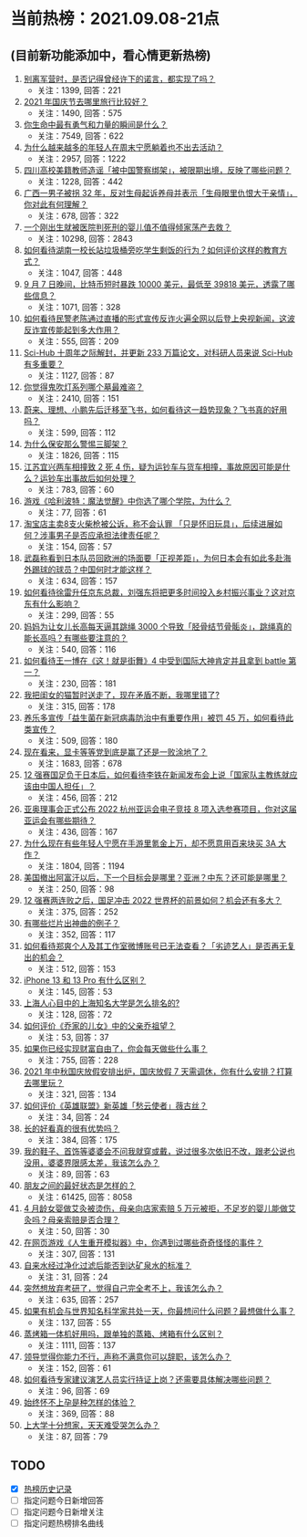 # 当前热榜：2021.09.08-21点
## (目前新功能添加中，看心情更新热榜)
1. [别离军营时，是否记得曾经许下的诺言，都实现了吗？](https://www.zhihu.com/question/482936135)
    * 关注：1399, 回答：221
2. [2021 年国庆节去哪里旅行比较好？](https://www.zhihu.com/question/484222319)
    * 关注：1490, 回答：575
3. [你生命中最有勇气和力量的瞬间是什么？](https://www.zhihu.com/question/22335730)
    * 关注：7549, 回答：622
4. [为什么越来越多的年轻人在周末宁愿躺着也不出去活动？](https://www.zhihu.com/question/484996198)
    * 关注：2957, 回答：1222
5. [四川高校美籍教师造谣「被中国警察绑架」，被限期出境，反映了哪些问题？](https://www.zhihu.com/question/485482930)
    * 关注：1228, 回答：442
6. [广西一男子被拐 32 年，反对生母起诉养母并表示「生母眼里仇恨大于亲情」，你对此有何理解？](https://www.zhihu.com/question/485217895)
    * 关注：678, 回答：322
7. [一个刚出生就被医院判死刑的婴儿值不值得倾家荡产去救？](https://www.zhihu.com/question/57895213)
    * 关注：10298, 回答：2843
8. [如何看待湖南一校长站垃圾桶旁吃学生剩饭的行为？如何评价这样的教育方式？](https://www.zhihu.com/question/485197219)
    * 关注：1047, 回答：448
9. [9 月 7 日晚间，比特币短时暴跌 10000 美元，最低至  39818 美元，透露了哪些信息？](https://www.zhihu.com/question/485445430)
    * 关注：1071, 回答：328
10. [如何看待民警老陈通过直播的形式宣传反诈火遍全网以后登上央视新闻，这波反诈宣传能起到多大作用？](https://www.zhihu.com/question/485412742)
    * 关注：555, 回答：209
11. [Sci-Hub 十周年之际解封，并更新 233 万篇论文，对科研人员来说 Sci-Hub 有多重要？](https://www.zhihu.com/question/485140254)
    * 关注：1127, 回答：87
12. [你觉得鬼吹灯系列哪个墓最难盗？](https://www.zhihu.com/question/356388021)
    * 关注：2410, 回答：151
13. [蔚来、理想、小鹏先后迁移至飞书，如何看待这一趋势现象？飞书真的好用吗？](https://www.zhihu.com/question/485225527)
    * 关注：599, 回答：112
14. [为什么保安那么警惕三脚架？](https://www.zhihu.com/question/435838018)
    * 关注：1826, 回答：115
15. [江苏宜兴两车相撞致 2 死 4 伤，疑为运钞车与货车相撞，事故原因可能是什么？运钞车出事故后如何处理？](https://www.zhihu.com/question/485477446)
    * 关注：783, 回答：60
16. [游戏《哈利波特：魔法觉醒》中你选了哪个学院，为什么？](https://www.zhihu.com/question/485482350)
    * 关注：77, 回答：61
17. [淘宝店主卖8支火柴枪被公诉，称不会认罪 「只是怀旧玩具」，后续进展如何？涉事男子是否应承担法律责任呢？](https://www.zhihu.com/question/485542702)
    * 关注：154, 回答：57
18. [武磊称看到日本队员回欧洲的场面要「正视差距」，为何日本会有如此多赴海外踢球的球员？中国何时才能这样？](https://www.zhihu.com/question/485470983)
    * 关注：634, 回答：157
19. [如何看待徐雷升任京东总裁，刘强东将把更多时间投入乡村振兴事业？这对京东有什么影响？](https://www.zhihu.com/question/484981791)
    * 关注：299, 回答：55
20. [妈妈为让女儿长高每天逼其跳绳 3000 个导致「胫骨结节骨骺炎」，跳绳真的能长高吗？有哪些要注意的？](https://www.zhihu.com/question/485451650)
    * 关注：540, 回答：116
21. [如何看待王一博在《这！就是街舞》4 中受到国际大神肯定并且拿到 battle 第一？](https://www.zhihu.com/question/485519092)
    * 关注：230, 回答：181
22. [我把闺女的猫暂时送走了，现在矛盾不断，我哪里错了?](https://www.zhihu.com/question/460776932)
    * 关注：315, 回答：178
23. [养乐多宣传「益生菌在新冠病毒防治中有重要作用」被罚 45 万，如何看待此类宣传？](https://www.zhihu.com/question/485026413)
    * 关注：509, 回答：180
24. [现在看来，显卡等等党到底是赢了还是一败涂地了？](https://www.zhihu.com/question/476894206)
    * 关注：1683, 回答：678
25. [12 强赛国足负于日本后，如何看待李铁在新闻发布会上说「国家队主教练就应该由中国人担任」？](https://www.zhihu.com/question/485450998)
    * 关注：456, 回答：212
26. [亚奥理事会正式公布 2022 杭州亚运会电子竞技 8 项入选参赛项目，你对这届亚运会有哪些期待？](https://www.zhihu.com/question/485569397)
    * 关注：436, 回答：167
27. [为什么现在有些年轻人宁愿在手游里氪金上万，却不愿意用百来块买 3A 大作？](https://www.zhihu.com/question/466910345)
    * 关注：1804, 回答：1194
28. [美国撤出阿富汗以后，下一个目标会是哪里？亚洲？中东？还可能是哪里？](https://www.zhihu.com/question/484545539)
    * 关注：250, 回答：98
29. [12 强赛两连败之后，国足冲击 2022 世界杯的前景如何？机会还有多大？](https://www.zhihu.com/question/485418486)
    * 关注：375, 回答：252
30. [有哪些烂片出神曲的例子？](https://www.zhihu.com/question/52393381)
    * 关注：352, 回答：117
31. [如何看待郑爽个人及其工作室微博账号已无法查看？「劣迹艺人」是否再无复出的机会？](https://www.zhihu.com/question/485315447)
    * 关注：512, 回答：153
32. [iPhone 13 和 13 Pro 有什么区别？](https://www.zhihu.com/question/482628979)
    * 关注：145, 回答：53
33. [上海人心目中的上海知名大学是怎么排名的?](https://www.zhihu.com/question/443578951)
    * 关注：128, 回答：72
34. [如何评价《乔家的儿女》中的父亲乔祖望？](https://www.zhihu.com/question/481878431)
    * 关注：53, 回答：37
35. [如果你已经实现财富自由了，你会每天做些什么事？](https://www.zhihu.com/question/453693409)
    * 关注：755, 回答：228
36. [2021 年中秋国庆放假安排出炉，国庆放假  7  天需调休，你有什么安排？打算去哪里玩？](https://www.zhihu.com/question/485180326)
    * 关注：321, 回答：134
37. [如何评价《英雄联盟》新英雄「愁云使者」薇古丝？](https://www.zhihu.com/question/484449552)
    * 关注：34, 回答：24
38. [长的好看真的很有优势吗？](https://www.zhihu.com/question/479185484)
    * 关注：384, 回答：175
39. [我的鞋子、首饰等婆婆会不问我就穿或戴，说过很多次依旧不改，跟老公说也没用，婆婆界限感太差，我该怎么办？](https://www.zhihu.com/question/483641202)
    * 关注：89, 回答：63
40. [朋友之间的最好状态是怎样的？](https://www.zhihu.com/question/51429662)
    * 关注：61425, 回答：8058
41. [4 月龄女婴做艾灸被烫伤，母亲向店家索赔 5 万元被拒，不足岁的婴儿能做艾灸吗？母亲索赔是否合理？](https://www.zhihu.com/question/485007366)
    * 关注：50, 回答：30
42. [在网页游戏《人生重开模拟器》中，你遇到过哪些奇奇怪怪的事件？](https://www.zhihu.com/question/484863064)
    * 关注：307, 回答：131
43. [自来水经过净化过滤后能否到达矿泉水的标准？](https://www.zhihu.com/question/484249920)
    * 关注：31, 回答：24
44. [突然想放弃考研了，觉得自己完全考不上，我该怎么办？](https://www.zhihu.com/question/478339933)
    * 关注：635, 回答：257
45. [如果有机会与世界知名科学家共处一天，你最想问什么问题？最想做什么事？](https://www.zhihu.com/question/485473567)
    * 关注：137, 回答：55
46. [蒸烤箱一体机好用吗，跟单独的蒸箱、烤箱有什么区别？](https://www.zhihu.com/question/48277578)
    * 关注：1111, 回答：137
47. [领导觉得你能力不行，声称不满意你可以辞职，该怎么办？](https://www.zhihu.com/question/484072534)
    * 关注：152, 回答：61
48. [如何看待专家建议演艺人员实行持证上岗？还需要具体解决哪些问题？](https://www.zhihu.com/question/485549383)
    * 关注：96, 回答：69
49. [始终怀不上孕是种怎样的体验？](https://www.zhihu.com/question/267000720)
    * 关注：369, 回答：88
50. [上大学十分想家，天天难受哭怎么办？](https://www.zhihu.com/question/485288760)
    * 关注：87, 回答：79
## TODO
* [x] [热榜历史记录](hot_history/AllHot.md)
* [ ] 指定问题今日新增回答
* [ ] 指定问题今日新增关注
* [ ] 指定问题热榜排名曲线
